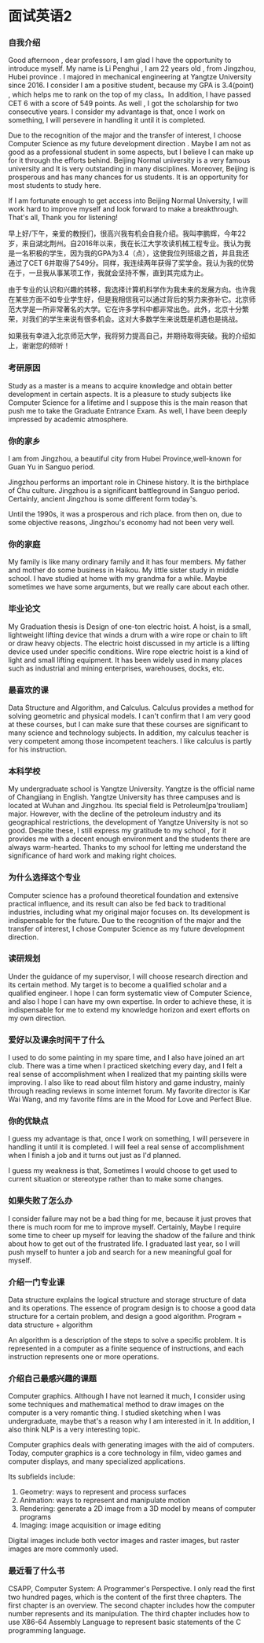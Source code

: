 # 面试英语2

### 自我介绍

Good afternoon , dear professors, I am glad I have the opportunity to introduce myself. My name is Li Penghui , I am 22 years old , from Jingzhou, Hubei province . I majored in mechanical engineering at Yangtze University since 2016. I consider I am a positive student, because my GPA is 3.4(point) , which helps me to rank on the top of my class。In addition, I have passed CET 6 with a score of 549 points. As well , I got the scholarship for two consecutive years.  I consider my advantage is that, once I work on something, I will persevere in handling it until it is completed.

Due to the recognition of the major and the transfer of interest, I choose Computer Science as my future development direction . Maybe I am not as good as a professional student in some aspects, but I believe I can make up for it through the efforts behind. Beijing Normal university is a very famous university and It is very outstanding in many disciplines. Moreover, Beijing is prosperous and has many chances for us students. It is an opportunity for most students to study here.

If I am fortunate enough to get access into Beijing Normal University, I will work hard to improve myself and look forward to make a breakthrough. That's all, Thank you for listening! 

早上好/下午，亲爱的教授们，很高兴我有机会自我介绍。我叫李鹏辉，今年22岁，来自湖北荆州。自2016年以来，我在长江大学攻读机械工程专业。我认为我是一名积极的学生，因为我的GPA为3.4（点），这使我位列班级之首，并且我还通过了CET 6并取得了549分。同样，我连续两年获得了奖学金。我认为我的优势在于，一旦我从事某项工作，我就会坚持不懈，直到其完成为止。

由于专业的认识和兴趣的转移，我选择计算机科学作为我未来的发展方向。也许我在某些方面不如专业学生好，但是我相信我可以通过背后的努力来弥补它。北京师范大学是一所非常著名的大学。它在许多学科中都非常出色。此外，北京十分繁荣，对我们的学生来说有很多机会。这对大多数学生来说既是机遇也是挑战。

如果我有幸进入北京师范大学，我将努力提高自己，并期待取得突破。我的介绍如上，谢谢您的倾听！

### 考研原因

Study as a master is a means to acquire knowledge and obtain better development in certain aspects. It is a pleasure to study subjects like Computer Science for a lifetime and l suppose this is the main reason that push me to take the Graduate Entrance Exam.  As well, l have been deeply impressed  by academic atmosphere.

### 你的家乡

I am from Jingzhou, a beautiful city from Hubei Province,well-known for Guan Yu in Sanguo period. 

Jingzhou performs an important role in Chinese history. It is the birthplace of Chu culture. Jingzhou is a significant battleground in Sanguo period. Certainly, ancient Jingzhou is some different form today's.

Until the 1990s, it was a prosperous and rich place. from then on, due to some objective reasons, Jingzhou's economy had not been very well.

### 你的家庭

My family is like many ordinary family and it has four members. My father and mother do some business in Haikou. My little sister study in middle school. I have studied at home with my grandma for a while. Maybe sometimes we have some arguments, but we really care about each other.

### 毕业论文

My Graduation thesis is Design of one-ton electric hoist. A hoist, is a small, lightweight lifting device that winds a drum with a wire rope or chain to lift or draw heavy objects. The electric hoist discussed in my article is a lifting device used under specific conditions. Wire rope electric hoist is a kind of light and small lifting equipment. It has been widely used in many places such as industrial and mining enterprises, warehouses, docks, etc.

### 最喜欢的课

Data Structure and Algorithm, and Calculus. Calculus provides a method for solving geometric and physical models. I can't confirm that I am very good at these courses, but I can make sure that these courses are significant to many science and technology subjects. In addition, my calculus teacher is very competent among those incompetent teachers.  I like calculus is partly for his instruction.

### 本科学校

My undergraduate school is Yangtze University. Yangtze is the official name of Changjiang in English. Yangtze University has three campuses and is located at Wuhan and Jingzhou. Its special field is Petroleum[pə'troʊliəm] major. However, with the decline of the petroleum industry and its geographical restrictions, the development of Yangtze University is not so good. Despite these, I still express my gratitude to my school , for it provides me with a decent enough environment and the students there are always warm-hearted. Thanks to my school for letting me understand the significance of hard work and making right choices.

### 为什么选择这个专业

Computer science has a profound theoretical foundation and extensive practical influence, and its result can also be fed back to traditional industries, including what my original major focuses on. Its development is indispensable for the future. Due to the recognition of the major and the transfer of interest, I chose Computer Science as my future development direction. 

### 读研规划

Under the guidance of my supervisor, I will choose research direction and its certain method. My target is to become a qualified scholar and a qualified engineer. I hope I can form systematic view of Computer Science, and also I hope I can have my own expertise. In order to achieve these, it is indispensable for me to extend my knowledge horizon and exert efforts on my own direction. 

### 爱好以及课余时间干了什么

I used to do some painting in my spare time, and I also have joined an art club. There was a time when I practiced sketching every day, and I felt a real sense of accomplishment when I realized that my painting skills were improving. I also like to read about film history and game industry, mainly through reading reviews in some internet forum. My favorite director is Kar Wai Wang, and my favorite films are in the Mood for Love and Perfect Blue. 

### 你的优缺点

 I guess my advantage is that, once I work on something, I will persevere in handling it until it is completed. I will feel a real sense of accomplishment when I finish a job and it turns out just as I'd planned. 

 I guess my weakness is that, Sometimes I would choose to get used to current situation or stereotype rather than to make some changes.

### 如果失败了怎么办

I consider failure may not be a bad thing for me, because it just proves that there is much room for me to improve myself. Certainly, Maybe I require some time to cheer up myself for leaving the shadow of the failure and think about how to get out of the frustrated life. I graduated last year, so I will push myself to hunter a job and search for a new meaningful goal for myself.

### 介绍一门专业课

Data structure explains the logical structure and storage structure of data and its operations.
The essence of program design is to choose a good data structure for a certain problem, and design a good algorithm.
Program = data structure + algorithm

An algorithm is a description of the steps to solve a specific problem. It is represented in a computer as a finite sequence of instructions, and each instruction represents one or more operations.

### 介绍自己最感兴趣的课题

Computer graphics. Although I have not learned it much, I consider using some techniques and mathematical method to draw images on the computer is a very romantic thing. I studied sketching when I was undergraduate, maybe that's a reason why I am interested in it. In addition, I also think NLP is a very interesting topic.

Computer graphics deals with generating images with the aid of computers. Today, computer graphics is a core technology in film, video games and computer displays, and many specialized applications. 

Its subfields include:

1. Geometry: ways to represent and process surfaces
2. Animation: ways to represent and manipulate motion
3. Rendering: generate a 2D image from a 3D model by means of computer programs
4. Imaging: image acquisition or image editing

Digital images include both vector images and raster images, but raster images are more commonly used.

### 最近看了什么书

CSAPP, Computer System: A Programmer's Perspective. I only read the first two hundred pages, which is the content of the first three chapters. The first chapter is an overview. The second chapter includes how the computer number represents and its manipulation. The third chapter includes how to use X86-64 Assembly Language to represent basic statements of the C programming language.